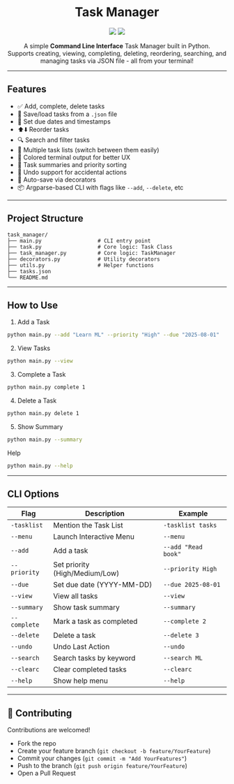 <h1 align = "center"> Task Manager </h1>

<p align="center">
  <img src="https://img.shields.io/badge/Python-3.8+-blue?logo=python&logoColor=white" />
  <img src="https://img.shields.io/badge/Interface-CLI-informational" />
</p>

<p align = "center">
  A simple <b>Command Line Interface</b> Task Manager built in Python.<br/>Supports creating, viewing, completing, deleting, reordering, searching, and managing tasks via JSON file - all from your terminal!
</p>

---

## Features
- ✅ Add, complete, delete tasks
- 📄 Save/load tasks from a `.json` file
- 📆 Set due dates and timestamps
- ⬆️⬇️ Reorder tasks
- 🔍 Search and filter tasks
- 🎯 Multiple task lists (switch between them easily)
- 🎨 Colored terminal output for better UX
- 🧠 Task summaries and priority sorting
- 🔁 Undo support for accidental actions
- 🔧 Auto-save via decorators
- 📦 Argparse-based CLI with flags like `--add`, `--delete`, etc

---

## Project Structure
```
task_manager/
├── main.py                  # CLI entry point
├── task.py                  # Core logic: Task Class
├── task_manager.py          # Core logic: TaskManager
├── decorators.py            # Utility decorators
├── utils.py                 # Helper functions
├── tasks.json
└── README.md
```

---

## How to Use
1. Add a Task
```bash
python main.py --add "Learn ML" --priority "High" --due "2025-08-01"
```

2. View Tasks
```bash
python main.py --view
```

3. Complete a Task
```bash
python main.py complete 1
```

4. Delete a Task
```bash
python main.py delete 1
```

5. Show Summary
```bash
python main.py --summary
```

Help
```bash
python main.py --help
```

---

## CLI Options
| Flag         | Description                    | Example                  |
| ------------ | ------------------------------ | ------------------------ |
| `-tasklist`  | Mention the Task List          | `-tasklist tasks`        |
| `--menu`     | Launch Interactive Menu        | `--menu`                 |
| `--add`      | Add a task                     | `--add "Read book"`      |
| `--priority` | Set priority (High/Medium/Low) | `--priority High`        |
| `--due`      | Set due date (YYYY-MM-DD)      | `--due 2025-08-01`       |
| `--view`     | View all tasks                 | `--view`                 |
| `--summary`  | Show task summary              | `--summary`              |
| `--complete` | Mark a task as completed       | `--complete 2`           |
| `--delete`   | Delete a task                  | `--delete 3`             |
| `--undo`     | Undo Last Action               | `--undo`                 |
| `--search`   | Search tasks by keyword        | `--search ML`            |
| `--clearc`   | Clear completed tasks          | `--clearc`               |
| `--help`     | Show help menu                 | `--help`                 |

---

## 🤝 Contributing
Contributions are welcomed!
- Fork the repo
- Create your feature branch (`git checkout -b feature/YourFeature`)
- Commit your changes (`git commit -m "Add YourFeatures"`)
- Push to the branch (`git push origin feature/YourFeature`)
- Open a Pull Request

